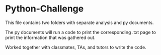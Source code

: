 # Python-Challenge

This file contains two folders with separate analysis and py documents.

The py documents will run a code to print the corresponding .txt page to print the information that was gathered out. 

Worked together with classmates, TAs, and tutors to write the code.
